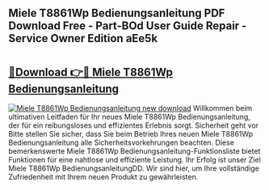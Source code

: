 ## Miele T8861Wp Bedienungsanleitung PDF Download Free - Part-BOd User Guide Repair - Service Owner Edition aEe5k

# <h2><a href="http://df2cv7w.blite.top/?on=Miele+T8861Wp+Bedienungsanleitung">🔗Download 👉🔴 Miele T8861Wp Bedienungsanleitung</a></h2>

[![Miele T8861Wp Bedienungsanleitung new download](https://i.imgur.com/lujVjoI.png)](http://df2cv7w.blite.top/?on=Miele+T8861Wp+Bedienungsanleitung)
Willkommen beim ultimativen Leitfaden für Ihr neues Miele T8861Wp Bedienungsanleitung, der für ein reibungsloses und effizientes Erlebnis sorgt. Sicherheit geht vor Bitte stellen Sie sicher, dass Sie beim Betrieb Ihres neuen Miele T8861Wp Bedienungsanleitung alle Sicherheitsvorkehrungen beachten. Diese bemerkenswerte Miele T8861Wp Bedienungsanleitung-Funktionsliste bietet Funktionen für eine nahtlose und effiziente Leistung. Ihr Erfolg ist unser Ziel Miele T8861Wp BedienungsanleitungDD. Wir sind hier, um Ihre vollständige Zufriedenheit mit Ihrem neuen Produkt zu gewährleisten.
